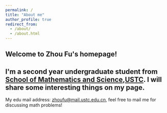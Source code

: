 ```yaml
---
permalink: /
title: "About me"
author_profile: true
redirect_from: 
  - /about/
  - /about.html
---
```


Welcome to Zhou Fu's homepage!
---
I'm a second year undergraduate student from [School of Mathematics and Science](https://math.ustc.edu.cn/main.htm),[USTC](https://www.ustc.edu.cn/).
I will share some interesting things on my page. 
---
My edu mail address: zhoufu@mail.ustc.edu.cn, feel free to mail me for discussing math problems!
